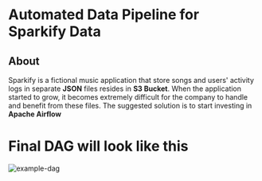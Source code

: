 # Automated Data Pipeline for Sparkify Data

## About 

Sparkify is a fictional music application that store songs and users' activity logs in separate **JSON** files resides in **S3 Bucket**. When the application started to grow, it becomes extremely difficult for the company to handle and benefit from these files. The suggested solution is to start investing in **Apache Airflow** 


# Final DAG will look like this


<img src="https://i.ibb.co/B61xK98/example-dag.png" alt="example-dag" border="0"><br />

